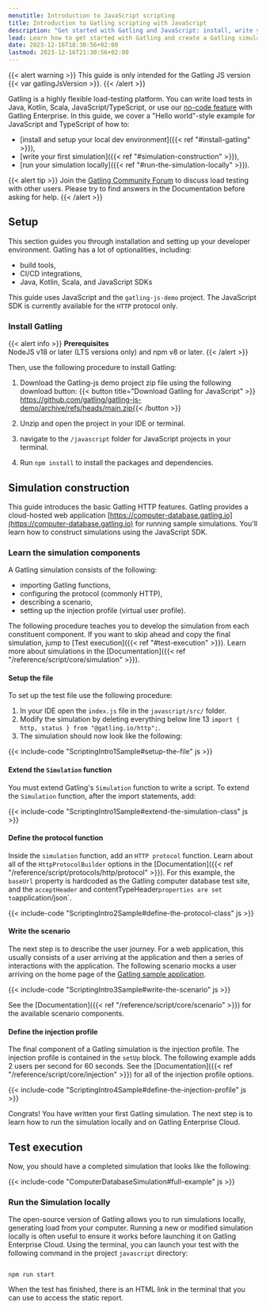 ```yaml
---
menutitle: Introduction to JavaScript scripting 
title: Introduction to Gatling scripting with JavaScript
description: "Get started with Gatling and JavaScript: install, write your first load test, and execute it."
lead: Learn how to get started with Gatling and create a Gatling simulation with JavaScript.
date: 2023-12-16T18:30:56+02:00
lastmod: 2023-12-16T21:30:56+02:00
---
```


{{< alert warning >}}
This guide is only intended for the  Gatling JS version {{< var gatlingJsVersion >}}.
{{< /alert >}}

Gatling is a highly flexible load-testing platform. You can write load tests in Java, Kotlin, Scala, JavaScript/TypeScript, or use our [no-code feature](https://gatling.io/features/no-code-generator/) with Gatling Enterprise. In this guide, we cover a "Hello world"-style example for JavaScript and TypeScript of how to:

 - [install and setup your local dev environment]({{< ref "#install-gatling" >}}),
 - [write your first simulation]({{< ref "#simulation-construction" >}}),
 - [run your simulation locally]({{< ref "#run-the-simulation-locally" >}}).

{{< alert tip >}}
Join the [Gatling Community Forum](https://community.gatling.io) to discuss load testing with other users. Please try to find answers in the Documentation before asking for help.
{{< /alert >}}

## Setup

This section guides you through installation and setting up your developer environment. Gatling has a lot of optionalities, including:

- build tools,
- CI/CD integrations,
- Java, Kotlin, Scala, and JavaScript SDKs

This guide uses JavaScript and the `gatling-js-demo` project. The JavaScript SDK is currently available for the `HTTP` protocol only. 

### Install Gatling 

{{< alert info >}}
**Prerequisites**  
NodeJS v18 or later (LTS versions only) and npm v8 or later.
{{< /alert >}}

Then, use the following procedure to install Gatling:

1. Download the Gatling-js demo project zip file using the following download button:
{{< button title="Download Gatling for JavaScript" >}}
https://github.com/gatling/gatling-js-demo/archive/refs/heads/main.zip{{< /button >}}  

2. Unzip and open the project in your IDE or terminal.
3. navigate to the `/javascript` folder for JavaScript projects in your terminal. 
4. Run `npm install` to install the packages and dependencies. 

## Simulation construction 

This guide introduces the basic Gatling HTTP features. Gatling provides a cloud-hosted web application
[https://computer-database.gatling.io](https://computer-database.gatling.io) for running sample simulations. You'll learn how to construct simulations
using the JavaScript SDK. 

### Learn the simulation components

A Gatling simulation consists of the following:

- importing Gatling functions, 
- configuring the protocol (commonly HTTP),
- describing a scenario, 
- setting up the injection profile (virtual user profile).

The following procedure teaches you to develop the simulation from each constituent component. If you want to skip ahead
and copy the final simulation, jump to [Test execution]({{< ref "#test-execution" >}}). Learn more about simulations in the
[Documentation]({{< ref "/reference/script/core/simulation" >}}). 

#### Setup the file 

To set up the test file use the following procedure: 

1. In your IDE open the `index.js` file in the `javascript/src/` folder.
2. Modify the simulation by deleting everything below line 13 `import { http, status } from "@gatling.io/http";`.
3. The simulation should now look like the following:

{{< include-code "ScriptingIntro1Sample#setup-the-file" js >}}

#### Extend the `Simulation` function 

You must extend Gatling's `Simulation` function to write a script. To extend the `Simulation` function, after the import statements, add: 

{{< include-code "ScriptingIntro1Sample#extend-the-simulation-class" js >}}

#### Define the protocol function

Inside the `simulation` function, add an `HTTP protocol` function. Learn about all of the
`HttpProtocolBuilder` options in the [Documentation]({{< ref "/reference/script/protocols/http/protocol" >}}). For
this example, the `baseUrl` property is hardcoded as the Gatling computer database test site, and the `acceptHeader` and
contentTypeHeader` properties are set to `application/json`.  

{{< include-code "ScriptingIntro2Sample#define-the-protocol-class" js >}}

#### Write the scenario

The next step is to describe the user journey. For a web application, this usually consists of a user arriving at the
application and then a series of interactions with the application. The following scenario mocks a user arriving on the
home page of the [Gatling sample application](https://computer-database.gatling.io).

{{< include-code "ScriptingIntro3Sample#write-the-scenario" js >}}

See the [Documentation]({{< ref "/reference/script/core/scenario" >}}) for the available scenario
components. 

#### Define the injection profile

The final component of a Gatling simulation is the injection profile. The injection profile is contained in the `setUp`
block. The following example adds 2 users per second for 60 seconds. See the
[Documentation]({{< ref "/reference/script/core/injection" >}}) for all of the injection profile options. 

{{< include-code "ScriptingIntro4Sample#define-the-injection-profile" js >}}

Congrats! You have written your first Gatling simulation. The next step is to learn how to run the simulation locally
and on Gatling Enterprise Cloud. 

## Test execution

Now, you should have a completed simulation that looks like the following: 

{{< include-code "ComputerDatabaseSimulation#full-example" js >}}


### Run the Simulation locally 

The open-source version of Gatling allows you to run simulations locally, generating load from your computer. Running a
new or modified simulation locally is often useful to ensure it works before launching it on Gatling Enterprise Cloud.
Using the terminal, you can launch your test with the following command in the project `javascript` directory:

```console

npm run start

```

When the test has finished, there is an HTML link in the terminal that you can use to access the static report. 

